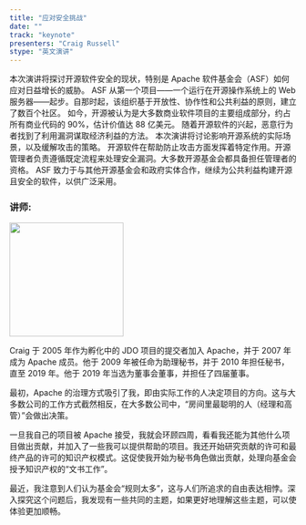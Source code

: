 ```yaml
---
title: "应对安全挑战"
date: ""
track: "keynote"
presenters: "Craig Russell"
stype: "英文演讲"
--- 
```


本次演讲将探讨开源软件安全的现状，特别是 Apache 软件基金会（ASF）如何应对日益增长的威胁。
ASF 从第一个项目——一个运行在开源操作系统上的 Web 服务器——起步。自那时起，该组织基于开放性、协作性和公共利益的原则，建立了数百个社区。
如今，开源被认为是大多数商业软件项目的主要组成部分，约占所有商业代码的 90%，估计价值达 88 亿美元。
随着开源软件的兴起，恶意行为者找到了利用漏洞谋取经济利益的方法。
本次演讲将讨论影响开源系统的实际场景，以及缓解攻击的策略。
开源软件在帮助防止攻击方面发挥着特定作用。开源管理者负责遵循既定流程来处理安全漏洞。大多数开源基金会都具备担任管理者的资格。
ASF 致力于与其他开源基金会和政府实体合作，继续为公共利益构建开源且安全的软件，以供广泛采用。

### 讲师:

<img src="https://sessionize.com/image/3194-400o400o1-94Sk7eKXZREt1kbzW2diBZ.jpg" width="200" /><br/>

Craig 于 2005 年作为孵化中的 JDO 项目的提交者加入 Apache，并于 2007 年成为 Apache 成员。他于 2009 年被任命为助理秘书，并于 2010 年担任秘书，直至 2019 年。他于 2019 年当选为董事会董事，并担任了四届董事。

最初，Apache 的治理方式吸引了我，即由实际工作的人决定项目的方向。这与大多数公司的工作方式截然相反，在大多数公司中，“房间里最聪明的人（经理和高管）”会做出决策。

一旦我自己的项目被 Apache 接受，我就会环顾四周，看看我还能为其他什么项目做出贡献，并加入了一些我可以提供帮助的项目。我还开始研究贡献的许可和最终产品的许可的知识产权模式。这促使我开始为秘书角色做出贡献，处理向基金会授予知识产权的“文书工作”。

最近，我注意到人们认为基金会“规则太多”，这与人们所追求的自由表达相悖。深入探究这个问题后，我发现有一些共同的主题，如果更好地理解这些主题，可以使体验更加顺畅。